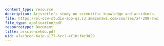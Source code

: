```yaml
---
content_type: resource
description: Aristotle's study on scientific knowledge and accidents.
file: https://ol-ocw-studio-app-qa.s3.amazonaws.com/courses/24-200-ancient-philosophy-fall-2004/a7ac3ced6a1ea1776cc14f10cf4c3d29_arsciencehdo.pdf
file_type: application/pdf
resourcetype: Document
title: arsciencehdo.pdf
uid: a7ac3ced-6a1e-a177-6cc1-4f10cf4c3d29
---
```

